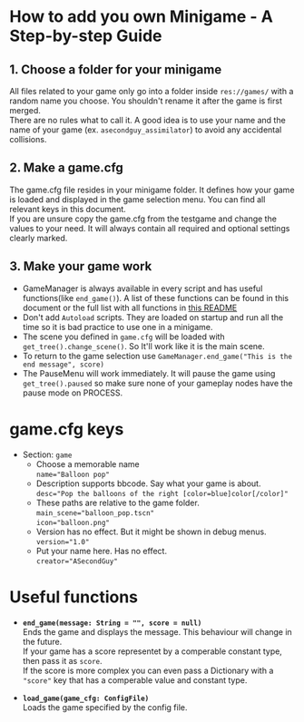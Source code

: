 # How to add you own Minigame - A Step-by-step Guide

## 1. Choose a folder for your minigame
All files related to your game only go into a folder inside `res://games/` with a random name you choose. You shouldn't rename it after the game is first merged.  
There are no rules what to call it. A good idea is to use your name and the name of your game (ex. `asecondguy_assimilator`) to avoid any accidental collisions.

## 2. Make a game.cfg
The game.cfg file resides in your minigame folder. It defines how your game is loaded and displayed in the game selection menu.
You can find all relevant keys in this document.  
If you are unsure copy the game.cfg from the testgame and change the values to your need.
It will always contain all required and optional settings clearly marked.

## 3. Make your game work
* GameManager is always available in every script and has useful functions(like `end_game()`). A list of these functions can be found in this document or the full list with all functions in [this README](../../menu/README.md)
* Don't add `Autoload` scripts. They are loaded on startup and run all the time so it is bad practice to use one in a minigame.
* The scene you defined in `game.cfg` will be loaded with `get_tree().change_scene()`. So It'll work like it is the main scene.
* To return to the game selection use `GameManager.end_game("This is the end message", score)`
* The PauseMenu will work immediately. It will pause the game using `get_tree().paused` so make sure none of your gameplay nodes have the pause mode on PROCESS.

# game.cfg keys
* Section: `game`
  * Choose a memorable name  
    `name="Balloon pop"`
  * Description supports bbcode. Say what your game is about.  
    `desc="Pop the balloons of the right [color=blue]color[/color]"`  
  * These paths are relative to the game folder.  
    `main_scene="balloon_pop.tscn"`  
    `icon="balloon.png"`  
  * Version has no effect. But it might be shown in debug menus.  
    `version="1.0"`
  * Put your name here. Has no effect.  
    `creator="ASecondGuy"`

# Useful functions
* **`end_game(message: String = "", score = null)`**  
  Ends the game and displays the message. This behaviour will change in the future.  
  If your game has a score representet by a comperable constant type, then pass it as `score`.  
  If the score is more complex you can even pass a Dictionary with a `"score"` key that has a comperable value and constant type.

* **`load_game(game_cfg: ConfigFile)`**  
  Loads the game specified by the config file.
